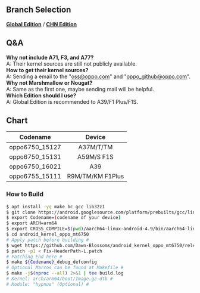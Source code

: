 ## Branch Selection
[**Global Edition**](https://github.com/Dawn-Blossoms/android_kernel_oppo_mt6750/tree/Lollipop-Global) / [**CHN Edition**](https://github.com/Dawn-Blossoms/android_kernel_oppo_mt6750/tree/Lollipop-CHN) 

## Q&A
**Why not include A71, F3, and A77?** \
A: Their kernel sources are still not publicly available. \
**How to get their kernel sources?** \
A: Sending a email to the "oss@oppo.com" and  "oppo_github@oppo.com". \
**Why not Marshmallow or Nougat?** \
A: Same as the first one, maybe sending mail will be helpful. \
**Which Edition should I use?** \
A: Global Edition is recommended to A39/F1 Plus/F1S.

## Chart
| Codename | Device |
| :-: | :-: |
| oppo6750_15127 | A37M/T/TM |
| oppo6750_15131 | A59M/S F1S |
| oppo6750_16021 | A39 |
| oppo6755_15111 | R9M/TM/KM F1Plus|

### How to Build
```bash
$ apt install -yq make bc gcc lib32z1
$ git clone https://android.googlesource.com/platform/prebuilts/gcc/linux-x86/aarch64/aarch64-linux-android-4.9 -b android-6.0.1_r32 --depth=1
$ export Codename=(codename of your device)
$ export ARCH=arm64
$ export CROSS_COMPILE=$(pwd)/aarch64-linux-android-4.9/bin/aarch64-linux-android-
$ cd android_kernel_oppo_mt6750
# Apply patch before building #
$ wget https://github.com/Dawn-Blossoms/android_kernel_oppo_mt6750/releases/download/Backup/Fix-HeaderPath-L.patch
$ patch -p1 < Fix-HeaderPath-L.patch
# Patching End here #
$ make ${Codename}_debug_defconfig
# Optional Marcos can be found at Makefile #
$ make -j$(nproc --all) 2>&1 | tee build.log
# Kernel: arch/arm64/boot/Image.gz-dtb #
# Module: "hypnus" (Optional) #
```
